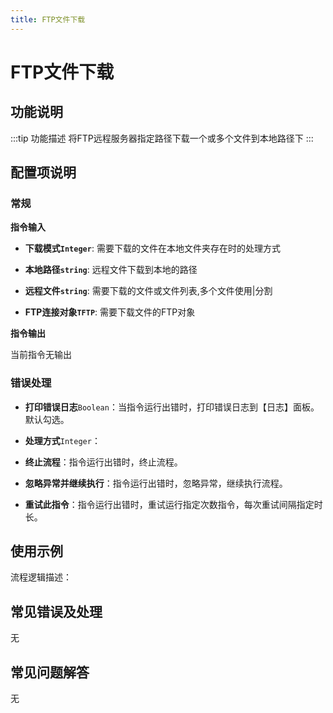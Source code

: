 ```yaml
---
title: FTP文件下载
---
```


# FTP文件下载

## 功能说明

:::tip 功能描述
将FTP远程服务器指定路径下载一个或多个文件到本地路径下
:::

## 配置项说明

### 常规

**指令输入**

- **下载模式`Integer`**: 需要下载的文件在本地文件夹存在时的处理方式

- **本地路径`string`**: 远程文件下载到本地的路径

- **远程文件`string`**: 需要下载的文件或文件列表,多个文件使用|分割

- **FTP连接对象`TFTP`**: 需要下载文件的FTP对象


**指令输出**

当前指令无输出

### 错误处理

- **打印错误日志**`Boolean`：当指令运行出错时，打印错误日志到【日志】面板。默认勾选。

- **处理方式**`Integer`：

 - **终止流程**：指令运行出错时，终止流程。

 - **忽略异常并继续执行**：指令运行出错时，忽略异常，继续执行流程。

 - **重试此指令**：指令运行出错时，重试运行指定次数指令，每次重试间隔指定时长。

## 使用示例

流程逻辑描述：

## 常见错误及处理

无

## 常见问题解答

无


